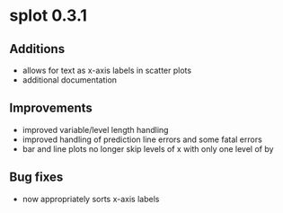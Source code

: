 # splot 0.3.1

## Additions
* allows for text as x-axis labels in scatter plots
* additional documentation

## Improvements
* improved variable/level length handling
* improved handling of prediction line errors and some fatal errors
* bar and line plots no longer skip levels of x with only one level of by

## Bug fixes
* now appropriately sorts x-axis labels
